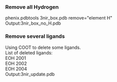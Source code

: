 ### Remove all Hydrogen

phenix.pdbtools 3nir_box.pdb remove="element H"  
Output:3nir_box_no_H.pdb    

### Remove several ligands

Using COOT to delete some ligands.   
List of deleted ligands:  
EOH 2001   
EOH 2002   
EOH 2004    
Output:3nir_update.pdb
